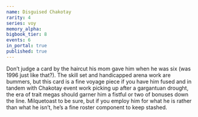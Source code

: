 ```yaml
---
name: Disguised Chakotay
rarity: 4
series: voy
memory_alpha:
bigbook_tier: 8
events: 6
in_portal: true
published: true
---
```


Don’t judge a card by the haircut his mom gave him when he was six (was 1996 just like that?). The skill set and handicapped arena work are bummers, but this card is a fine voyage piece if you have him fused and in tandem with Chakotay event work picking up after a gargantuan drought, the era of trait megas should garner him a fistful or two of bonuses down the line. Milquetoast to be sure, but if you employ him for what he is rather than what he isn’t, he’s a fine roster component to keep stashed.
